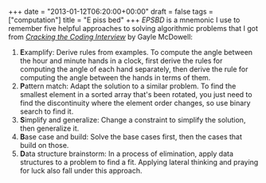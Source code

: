+++
date = "2013-01-12T06:20:00+00:00"
draft = false
tags = ["computation"]
title = "E piss bed"
+++
*EPSBD* is a mnemonic I use to remember five helpful approaches to solving algorithmic problems that I got from *[Cracking the Coding Interview](http://www.amazon.com/dp/098478280X)* by Gayle McDowell:

1. **E**xamplify: Derive rules from examples. To compute the angle between the hour and minute hands in a clock, first derive the rules for computing the angle of each hand separately, then derive the rule for computing the angle between the hands in terms of them.
2. **P**attern match: Adapt the solution to a similar problem. To find the smallest element in a sorted array that's been rotated, you just need to find the discontinuity where the element order changes, so use binary search to find it.
3. **S**implify and generalize: Change a constraint to simplify the solution, then generalize it.
4. **B**ase case and build: Solve the base cases first, then the cases that build on those.
5. **D**ata structure brainstorm: In a process of elimination, apply data structures to a problem to find a fit. Applying lateral thinking and praying for luck also fall under this approach.
